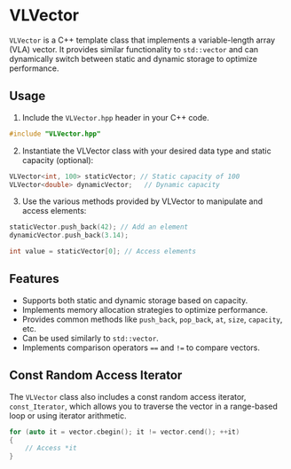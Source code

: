 # VLVector

`VLVector` is a C++ template class that implements a variable-length array (VLA) vector. It provides similar functionality to `std::vector` and can dynamically switch between static and dynamic storage to optimize performance.

## Usage

1. Include the `VLVector.hpp` header in your C++ code.

```cpp
#include "VLVector.hpp"
```

2. Instantiate the VLVector class with your desired data type and static capacity (optional):

```cpp
VLVector<int, 100> staticVector; // Static capacity of 100
VLVector<double> dynamicVector;   // Dynamic capacity
```

3. Use the various methods provided by VLVector to manipulate and access elements:

```cpp
staticVector.push_back(42); // Add an element
dynamicVector.push_back(3.14);

int value = staticVector[0]; // Access elements
```

## Features
- Supports both static and dynamic storage based on capacity.
- Implements memory allocation strategies to optimize performance.
- Provides common methods like ```push_back```, ```pop_back```, ```at```, ```size```, ```capacity```, etc.
- Can be used similarly to ```std::vector```.
- Implements comparison operators ```==``` and ```!=``` to compare vectors.


## Const Random Access Iterator
The ```VLVector``` class also includes a const random access iterator, ```const_Iterator```, which allows you to traverse the vector in a range-based loop or using iterator arithmetic.
```cpp
for (auto it = vector.cbegin(); it != vector.cend(); ++it)
{
    // Access *it
}
```
